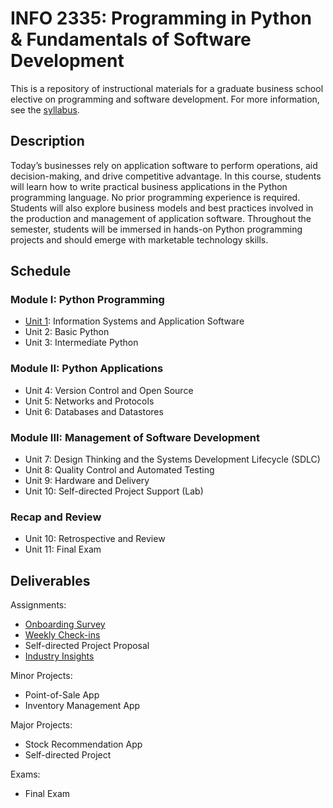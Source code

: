 # INFO 2335: Programming in Python & Fundamentals of Software Development

This is a repository of instructional materials for a graduate business school elective on programming and software development. For more information, see the [syllabus](/syllabus-20180515.pdf).

## Description

Today’s businesses rely on application software to perform operations, aid decision-making, and drive competitive advantage. In this course, students will learn how to write practical business applications in the Python programming language. No prior programming experience is required. Students will also explore business models and best practices involved in the production and management of application software. Throughout the semester, students will be immersed in hands-on Python programming projects and should emerge with marketable technology skills.

## Schedule

### Module I: Python Programming

  + [Unit 1](/units/unit-1/agenda.md): Information Systems and Application Software
  + Unit 2: Basic Python
  + Unit 3: Intermediate Python

### Module II: Python Applications

  + Unit 4: Version Control and Open Source
  + Unit 5: Networks and Protocols
  + Unit 6: Databases and Datastores

### Module III: Management of Software Development

  + Unit 7: Design Thinking and the Systems Development Lifecycle (SDLC)
  + Unit 8: Quality Control and Automated Testing
  + Unit 9: Hardware and Delivery
  + Unit 10: Self-directed Project Support (Lab)

### Recap and Review

  + Unit 10: Retrospective and Review
  + Unit 11: Final Exam

## Deliverables

Assignments:

  + [Onboarding Survey](https://goo.gl/forms/UhXUqDUVE0pgeQlK2)
  + [Weekly Check-ins](https://goo.gl/forms/6MiFYOcwBdDulp763)
  + Self-directed Project Proposal
  + [Industry Insights](/assignments/industry-insights/assignment.md)

Minor Projects:

  + Point-of-Sale App
  + Inventory Management App

Major Projects:

  + Stock Recommendation App
  + Self-directed Project

Exams:

  + Final Exam
